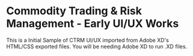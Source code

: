 # Commodity Trading & Risk Management - Early UI/UX Works
This is a Initial Sample of CTRM UI/UX imported from Adobe XD's HTML/CSS exported files.
You will be needing Adobe XD to run .XD files.

